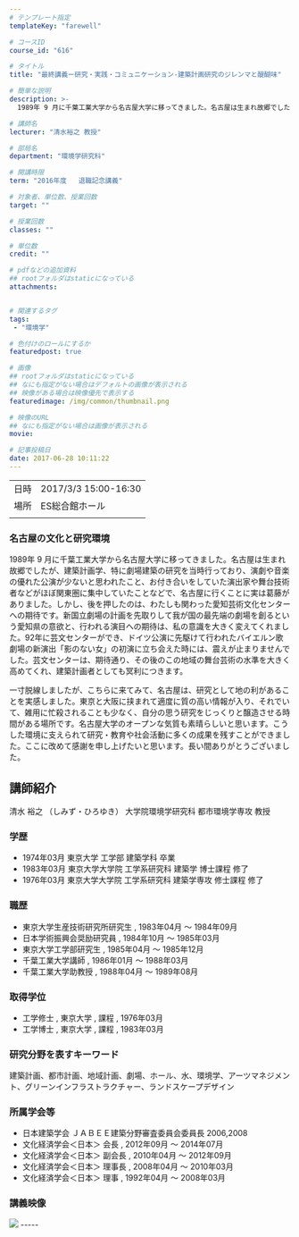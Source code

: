 ```yaml
---
# テンプレート指定
templateKey: "farewell"

# コースID
course_id: "616"

# タイトル
title: "最終講義ー研究・実践・コミュニケーション-建築計画研究のジレンマと醍醐味"

# 簡単な説明
description: >-
  1989年 9 月に千葉工業大学から名古屋大学に移ってきました。名古屋は生まれ故郷でしたが、建築計画学、特に劇場建築の研究を当時行っており、演劇や音楽の優れた公演が少ないと思われたこと、お付き合いをしていた演出家や舞台技術者などがほぼ関東圏に集中していたことなどで、名古屋に行くことに実は葛藤がありました。しかし、後を押したのは、わたしも関わった愛知芸術文化センターへの期待です。新国立劇場の計画 ...

# 講師名
lecturer: "清水裕之 教授"

# 部局名
department: "環境学研究科"

# 開講時限
term: "2016年度	退職記念講義"

# 対象者、単位数、授業回数
target: ""

# 授業回数
classes: ""

# 単位数
credit: ""

# pdfなどの追加資料
## rootフォルダはstaticになっている
attachments:


# 関連するタグ
tags:
 - "環境学"

# 色付けのロールにするか
featuredpost: true

# 画像
## rootフォルダはstaticになっている
## なにも指定がない場合はデフォルトの画像が表示される
## 映像がある場合は映像優先で表示する
featuredimage: /img/common/thumbnail.png

# 映像のURL
## なにも指定がない場合は画像が表示される
movie: 

# 記事投稿日
date: 2017-06-28 10:11:22
---
```


|   |   |
|---|---|
| 日時 | 2017/3/3  15:00-16:30 |
| 場所 | ES総合館ホール |
|   |   |


### 名古屋の文化と研究環境

1989年 9 月に千葉工業大学から名古屋大学に移ってきました。名古屋は生まれ故郷でしたが、建築計画学、特に劇場建築の研究を当時行っており、演劇や音楽の優れた公演が少ないと思われたこと、お付き合いをしていた演出家や舞台技術者などがほぼ関東圏に集中していたことなどで、名古屋に行くことに実は葛藤がありました。しかし、後を押したのは、わたしも関わった愛知芸術文化センターへの期待です。新国立劇場の計画を先取りして我が国の最先端の劇場を創るという愛知県の意欲と、行われる演目への期待は、私の意識を大きく変えてくれました。92年に芸文センターができ、ドイツ公演に先駆けて行われたバイエルン歌劇場の新演出「影のない女」の初演に立ち会えた時には、震えが止まりませんでした。芸文センターは、期待通り、その後のこの地域の舞台芸術の水準を大きく高めてくれ、建築計画者としても冥利につきます。

一寸脱線しましたが、こちらに来てみて、名古屋は、研究として地の利があることを実感しました。東京と大阪に挟まれて適度に質の高い情報が入り、それでいて、雑用に忙殺されることも少なく、自分の思う研究をじっくりと醸造させる時間がある場所です。名古屋大学のオープンな気質も素晴らしいと思います。こうした環境に支えられて研究・教育や社会活動に多くの成果を残すことができました。ここに改めて感謝を申し上げたいと思います。長い間ありがとうございました。


## 講師紹介

清水 裕之 （しみず・ひろゆき） 大学院環境学研究科 都市環境学専攻 教授

### 学歴

* 1974年03月 東京大学 工学部 建築学科 卒業
* 1983年03月 東京大学大学院 工学系研究科 建築学 博士課程 修了
* 1976年03月 東京大学大学院 工学系研究科 建築学専攻 修士課程 修了

### 職歴

* 東京大学生産技術研究所研究生 , 1983年04月 ～ 1984年09月
* 日本学術振興会奨励研究員 , 1984年10月 ～ 1985年03月
* 東京大学工学部研究生 , 1985年04月 ～ 1985年12月
* 千葉工業大学講師 , 1986年01月 ～ 1988年03月
* 千葉工業大学助教授 , 1988年04月 ～ 1989年08月

### 取得学位

* 工学修士 , 東京大学 , 課程 , 1976年03月
* 工学博士 , 東京大学 , 課程 , 1983年03月

### 研究分野を表すキーワード

建築計画、都市計画、地域計画、劇場、ホール、水、環境学、アーツマネジメント、グリーンインフラストラクチャー、ランドスケープデザイン

### 所属学会等

* 日本建築学会 ＪＡＢＥＥ建築分野審査委員会委員長 2006,2008
* 文化経済学会＜日本＞ 会長 , 2012年09月 ～ 2014年07月
* 文化経済学会＜日本＞ 副会長 , 2010年04月 ～ 2012年09月
* 文化経済学会＜日本＞ 理事長 , 2008年04月 ～ 2010年03月
* 文化経済学会＜日本＞ 理事 , 1992年04月 ～ 2008年03月


### 講義映像


![](http://ocw.nagoya-u.jp/files/616/3541.jpg) -----